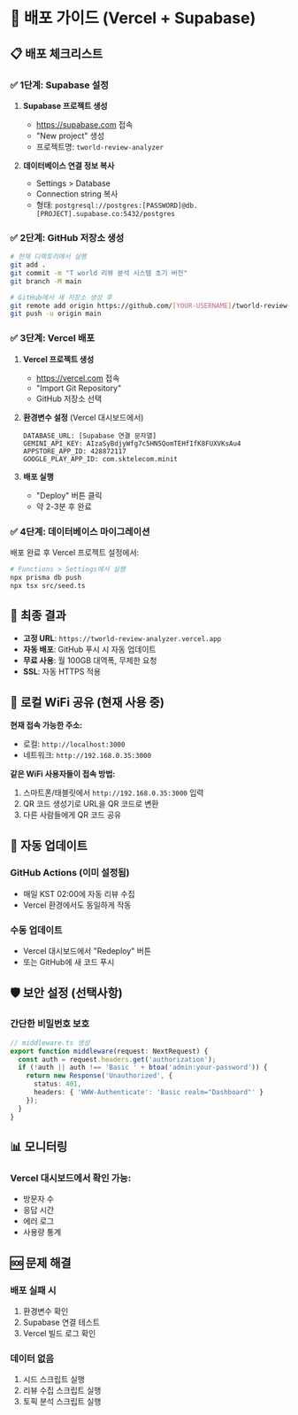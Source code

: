 # 🚀 배포 가이드 (Vercel + Supabase)

## 📋 배포 체크리스트

### ✅ 1단계: Supabase 설정

1. **Supabase 프로젝트 생성**
   - https://supabase.com 접속
   - "New project" 생성
   - 프로젝트명: `tworld-review-analyzer`

2. **데이터베이스 연결 정보 복사**
   - Settings > Database
   - Connection string 복사
   - 형태: `postgresql://postgres:[PASSWORD]@db.[PROJECT].supabase.co:5432/postgres`

### ✅ 2단계: GitHub 저장소 생성

```bash
# 현재 디렉토리에서 실행
git add .
git commit -m "T world 리뷰 분석 시스템 초기 버전"
git branch -M main

# GitHub에서 새 저장소 생성 후
git remote add origin https://github.com/[YOUR-USERNAME]/tworld-review-analyzer.git
git push -u origin main
```

### ✅ 3단계: Vercel 배포

1. **Vercel 프로젝트 생성**
   - https://vercel.com 접속
   - "Import Git Repository"
   - GitHub 저장소 선택

2. **환경변수 설정** (Vercel 대시보드에서)
   ```
   DATABASE_URL: [Supabase 연결 문자열]
   GEMINI_API_KEY: AIzaSyBdjyWfg7c5HN5QomTEHfIfK8FUXVKsAu4
   APPSTORE_APP_ID: 428872117
   GOOGLE_PLAY_APP_ID: com.sktelecom.minit
   ```

3. **배포 실행**
   - "Deploy" 버튼 클릭
   - 약 2-3분 후 완료

### ✅ 4단계: 데이터베이스 마이그레이션

배포 완료 후 Vercel 프로젝트 설정에서:
```bash
# Functions > Settings에서 실행
npx prisma db push
npx tsx src/seed.ts
```

## 🎯 최종 결과

- **고정 URL**: `https://tworld-review-analyzer.vercel.app`
- **자동 배포**: GitHub 푸시 시 자동 업데이트
- **무료 사용**: 월 100GB 대역폭, 무제한 요청
- **SSL**: 자동 HTTPS 적용

## 📱 로컬 WiFi 공유 (현재 사용 중)

**현재 접속 가능한 주소:**
- 로컬: `http://localhost:3000`
- 네트워크: `http://192.168.0.35:3000`

**같은 WiFi 사용자들이 접속 방법:**
1. 스마트폰/태블릿에서 `http://192.168.0.35:3000` 입력
2. QR 코드 생성기로 URL을 QR 코드로 변환
3. 다른 사람들에게 QR 코드 공유

## 🔄 자동 업데이트

### GitHub Actions (이미 설정됨)
- 매일 KST 02:00에 자동 리뷰 수집
- Vercel 환경에서도 동일하게 작동

### 수동 업데이트
- Vercel 대시보드에서 "Redeploy" 버튼
- 또는 GitHub에 새 코드 푸시

## 🛡️ 보안 설정 (선택사항)

### 간단한 비밀번호 보호
```typescript
// middleware.ts 생성
export function middleware(request: NextRequest) {
  const auth = request.headers.get('authorization');
  if (!auth || auth !== 'Basic ' + btoa('admin:your-password')) {
    return new Response('Unauthorized', { 
      status: 401,
      headers: { 'WWW-Authenticate': 'Basic realm="Dashboard"' }
    });
  }
}
```

## 📊 모니터링

### Vercel 대시보드에서 확인 가능:
- 방문자 수
- 응답 시간
- 에러 로그
- 사용량 통계

## 🆘 문제 해결

### 배포 실패 시
1. 환경변수 확인
2. Supabase 연결 테스트
3. Vercel 빌드 로그 확인

### 데이터 없음
1. 시드 스크립트 실행
2. 리뷰 수집 스크립트 실행
3. 토픽 분석 스크립트 실행
